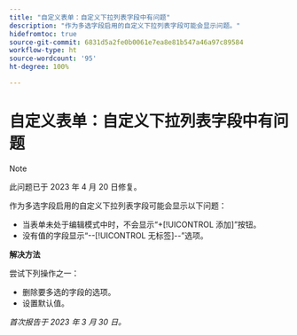 ```yaml
---
title: "自定义表单：自定义下拉列表字段中有问题"
description: "作为多选字段启用的自定义下拉列表字段可能会显示问题。"
hidefromtoc: true
source-git-commit: 6831d5a2fe0b0061e7ea8e81b547a46a97c89584
workflow-type: ht
source-wordcount: '95'
ht-degree: 100%

---
```



# 自定义表单：自定义下拉列表字段中有问题

>[!NOTE]
>
>此问题已于 2023 年 4 月 20 日修复。

作为多选字段启用的自定义下拉列表字段可能会显示以下问题：

* 当表单未处于编辑模式中时，不会显示“+[!UICONTROL 添加]”按钮。
* 没有值的字段显示“--[!UICONTROL 无标签]--”选项。

**解决方法**

尝试下列操作之一：

* 删除要多选的字段的选项。
* 设置默认值。

_首次报告于 2023 年 3 月 30 日。_

